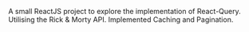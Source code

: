 A small ReactJS project to explore the implementation of React-Query. Utilising the Rick & Morty API.
Implemented Caching and Pagination.
